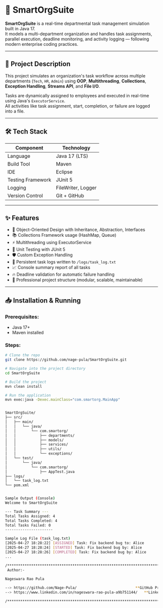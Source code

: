 # 🚀 SmartOrgSuite

**SmartOrgSuite** is a real-time departmental task management simulation built in Java 17.  
It models a multi-department organization and handles task assignments, parallel execution, deadline monitoring, and activity logging — following modern enterprise coding practices.

---

## 🏢 Project Description

This project simulates an organization's task workflow across multiple departments (`Tech`, `HR`, `Admin`) using **OOP**, **Multithreading**, **Collections**, **Exception Handling**, **Streams API**, and **File I/O**.

Tasks are dynamically assigned to employees and executed in real-time using Java's `ExecutorService`.  
All activities like task assignment, start, completion, or failure are logged into a file.

---

## 🛠️ Tech Stack

| Component          | Technology        |
|--------------------|--------------------|
| Language           | Java 17 (LTS)       |
| Build Tool         | Maven               |
| IDE                | Eclipse             |
| Testing Framework  | JUnit 5             |
| Logging            | FileWriter, Logger  |
| Version Control    | Git + GitHub        |

---

## ✨ Features

- 🧠 Object-Oriented Design with Inheritance, Abstraction, Interfaces
- 📚 Collections Framework usage (HashMap, Queue)
- ⚡ Multithreading using ExecutorService
- 🧪 Unit Testing with JUnit 5
- 🛡️ Custom Exception Handling
- 📜 Persistent task logs written to `/logs/task_log.txt`
- 📈 Console summary report of all tasks
- 🔥 Deadline validation for automatic failure handling
- 🎯 Professional project structure (modular, scalable, maintainable)

---

## 📥 Installation & Running

### Prerequisites:
- Java 17+
- Maven installed

### Steps:

```bash
# Clone the repo
git clone https://github.com/nage-pula/SmartOrgSuite.git

# Navigate into the project directory
cd SmartOrgSuite

# Build the project
mvn clean install

# Run the application
mvn exec:java -Dexec.mainClass="com.smartorg.MainApp"


SmartOrgSuite/
├── src/
│   ├── main/
│   │   └── java/
│   │       └── com.smartorg/
│   │           ├── departments/
│   │           ├── models/
│   │           ├── services/
│   │           ├── utils/
│   │           └── exceptions/
│   └── test/
│       └── java/
│           └── com.smartorg/
│               ├── AppTest.java
├── logs/
│   └── task_log.txt
└── pom.xml


Sample Output (Console)
Welcome to SmartOrgSuite 

--- Task Summary ---
Total Tasks Assigned: 4
Total Tasks Completed: 4
Total Tasks Failed: 0
----------------------

Sample Log File (task_log.txt)
[2025-04-27 18:28:22] [ASSIGNED] Task: Fix backend bug to: Alice
[2025-04-27 18:28:24] [STARTED] Task: Fix backend bug by: Alice
[2025-04-27 18:28:26] [COMPLETED] Task: Fix backend bug by: Alice
...

/**************************************************************************************************************/
 Author:-
 
Nageswara Rao Pula

--> https://github.com/Nage-Pula/   						**GitHub Profile --> Nageswara Rao Pula**
--> https://www.linkedin.com/in/nageswara-rao-pula-a9b751144/ 	**LinkedIn profile --> Nageswara Rao Pula**.

/**************************************************************************************************************/
